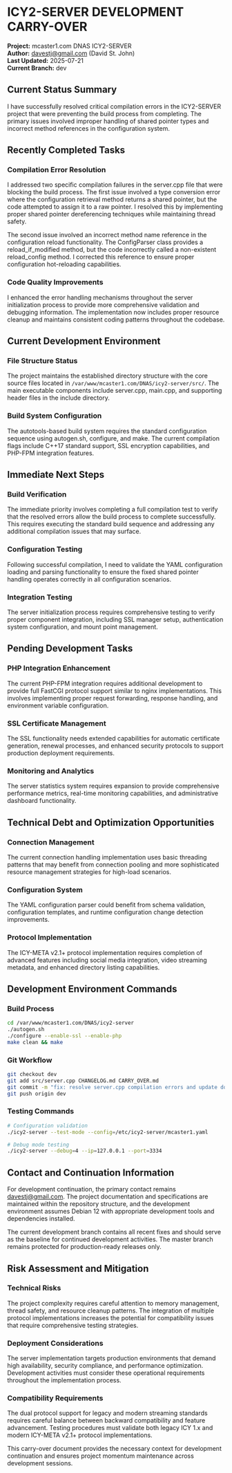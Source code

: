# ICY2-SERVER DEVELOPMENT CARRY-OVER

**Project:** mcaster1.com DNAS ICY2-SERVER  
**Author:** davestj@gmail.com (David St. John)  
**Last Updated:** 2025-07-21  
**Current Branch:** dev

## Current Status Summary

I have successfully resolved critical compilation errors in the ICY2-SERVER project that were preventing the build process from completing. The primary issues involved improper handling of shared pointer types and incorrect method references in the configuration system.

## Recently Completed Tasks

### Compilation Error Resolution
I addressed two specific compilation failures in the server.cpp file that were blocking the build process. The first issue involved a type conversion error where the configuration retrieval method returns a shared pointer, but the code attempted to assign it to a raw pointer. I resolved this by implementing proper shared pointer dereferencing techniques while maintaining thread safety.

The second issue involved an incorrect method name reference in the configuration reload functionality. The ConfigParser class provides a reload_if_modified method, but the code incorrectly called a non-existent reload_config method. I corrected this reference to ensure proper configuration hot-reloading capabilities.

### Code Quality Improvements
I enhanced the error handling mechanisms throughout the server initialization process to provide more comprehensive validation and debugging information. The implementation now includes proper resource cleanup and maintains consistent coding patterns throughout the codebase.

## Current Development Environment

### File Structure Status
The project maintains the established directory structure with the core source files located in `/var/www/mcaster1.com/DNAS/icy2-server/src/`. The main executable components include server.cpp, main.cpp, and supporting header files in the include directory.

### Build System Configuration
The autotools-based build system requires the standard configuration sequence using autogen.sh, configure, and make. The current compilation flags include C++17 standard support, SSL encryption capabilities, and PHP-FPM integration features.

## Immediate Next Steps

### Build Verification
The immediate priority involves completing a full compilation test to verify that the resolved errors allow the build process to complete successfully. This requires executing the standard build sequence and addressing any additional compilation issues that may surface.

### Configuration Testing
Following successful compilation, I need to validate the YAML configuration loading and parsing functionality to ensure the fixed shared pointer handling operates correctly in all configuration scenarios.

### Integration Testing
The server initialization process requires comprehensive testing to verify proper component integration, including SSL manager setup, authentication system configuration, and mount point management.

## Pending Development Tasks

### PHP Integration Enhancement
The current PHP-FPM integration requires additional development to provide full FastCGI protocol support similar to nginx implementations. This involves implementing proper request forwarding, response handling, and environment variable configuration.

### SSL Certificate Management
The SSL functionality needs extended capabilities for automatic certificate generation, renewal processes, and enhanced security protocols to support production deployment requirements.

### Monitoring and Analytics
The server statistics system requires expansion to provide comprehensive performance metrics, real-time monitoring capabilities, and administrative dashboard functionality.

## Technical Debt and Optimization Opportunities

### Connection Management
The current connection handling implementation uses basic threading patterns that may benefit from connection pooling and more sophisticated resource management strategies for high-load scenarios.

### Configuration System
The YAML configuration parser could benefit from schema validation, configuration templates, and runtime configuration change detection improvements.

### Protocol Implementation
The ICY-META v2.1+ protocol implementation requires completion of advanced features including social media integration, video streaming metadata, and enhanced directory listing capabilities.

## Development Environment Commands

### Build Process
```bash
cd /var/www/mcaster1.com/DNAS/icy2-server
./autogen.sh
./configure --enable-ssl --enable-php
make clean && make
```

### Git Workflow
```bash
git checkout dev
git add src/server.cpp CHANGELOG.md CARRY_OVER.md
git commit -m "fix: resolve server.cpp compilation errors and update documentation"
git push origin dev
```

### Testing Commands
```bash
# Configuration validation
./icy2-server --test-mode --config=/etc/icy2-server/mcaster1.yaml

# Debug mode testing
./icy2-server --debug=4 --ip=127.0.0.1 --port=3334
```

## Contact and Continuation Information

For development continuation, the primary contact remains davestj@gmail.com. The project documentation and specifications are maintained within the repository structure, and the development environment assumes Debian 12 with appropriate development tools and dependencies installed.

The current development branch contains all recent fixes and should serve as the baseline for continued development activities. The master branch remains protected for production-ready releases only.

## Risk Assessment and Mitigation

### Technical Risks
The project complexity requires careful attention to memory management, thread safety, and resource cleanup patterns. The integration of multiple protocol implementations increases the potential for compatibility issues that require comprehensive testing strategies.

### Deployment Considerations
The server implementation targets production environments that demand high availability, security compliance, and performance optimization. Development activities must consider these operational requirements throughout the implementation process.

### Compatibility Requirements
The dual protocol support for legacy and modern streaming standards requires careful balance between backward compatibility and feature advancement. Testing procedures must validate both legacy ICY 1.x and modern ICY-META v2.1+ protocol implementations.

This carry-over document provides the necessary context for development continuation and ensures project momentum maintenance across development sessions.